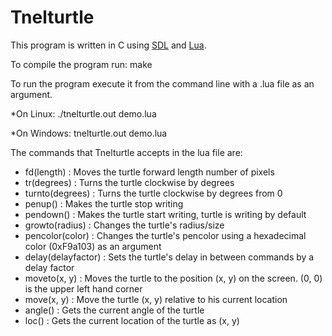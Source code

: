 Tnelturtle
==========

This program is written in C using [SDL](https://www.libsdl.org/) and [Lua](http://lua.org).

To compile the program run: make

To run the program execute it from the command line with a .lua file as an argument.

*On Linux:
./tnelturtle.out demo.lua

*On Windows:
tnelturtle.out demo.lua

The commands that Tnelturtle accepts in the lua file are:

* fd(length)
 : Moves the turtle forward length number of pixels
* tr(degrees)
 : Turns the turtle clockwise by degrees
* turnto(degrees)
 : Turns the turtle clockwise by degrees from 0
* penup()
 : Makes the turtle stop writing
* pendown()
 : Makes the turtle start writing, turtle is writing by default
* growto(radius)
 : Changes the turtle's radius/size
* pencolor(color)
 : Changes the turtle's pencolor using a hexadecimal color (0xF9a103) as an argument
* delay(delayfactor)
 : Sets the turtle's delay in between commands by a delay factor
* moveto(x, y)
 : Moves the turtle to the position (x, y) on the screen. (0, 0) is the upper left hand corner
* move(x, y)
 : Move the turtle (x, y) relative to his current location
* angle()
 : Gets the current angle of the turtle
* loc()
 : Gets the current location of the turtle as (x, y)
